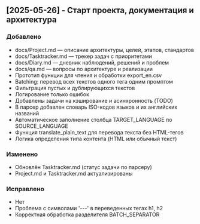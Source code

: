 ## [2025-05-26] - Старт проекта, документация и архитектура
### Добавлено
- docs/Project.md — описание архитектуры, целей, этапов, стандартов
- docs/Tasktracker.md — трекер задач с приоритетами
- docs/Diary.md — дневник наблюдений, решений и проблем
- docs/qa.md — вопросы по архитектуре и реализации
- Прототип функции для чтения и обработки export_en.csv
- Batching: перевод всех текстов одного тега одним промптом
- Фильтрация пустых и дублирующихся текстов
- Логирование только ошибок
- Добавлены задачи на кэширование и асинхронность (TODO)
- В парсер добавлен словарь ISO-кодов языков и их английских названий
- Автоматическое заполнение столбца TARGET_LANGUAGE по SOURCE_LANGUAGE
- Функция translate_plain_text для перевода текста без HTML-тегов
- Логика определения типа контента (HTML или обычный текст)
### Изменено
- Обновлён Tasktracker.md (статус задачи по парсеру)
- Project.md и Tasktracker.md актуализированы
### Исправлено
- Нет 
- Проблема с символами '---' в переведенных тегах h1, h2
- Корректная обработка разделителя BATCH_SEPARATOR 